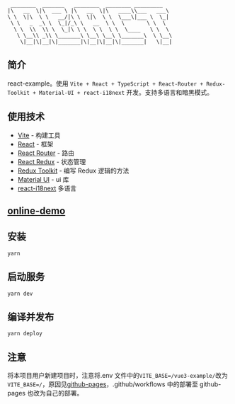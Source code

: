 ```
 ________  _______   ________  ________ _________
|\   __  \|\  ___ \ |\   __  \|\   ____\\___   ___\
\ \  \|\  \ \   __/|\ \  \|\  \ \  \___\|___ \  \_|
 \ \   _  _\ \  \_|/_\ \   __  \ \  \       \ \  \
  \ \  \\  \\ \  \_|\ \ \  \ \  \ \  \____   \ \  \
   \ \__\\ _\\ \_______\ \__\ \__\ \_______\  \ \__\
    \|__|\|__|\|_______|\|__|\|__|\|_______|   \|__|
```

## 简介

react-example。使用 `Vite + React + TypeScript + React-Router + Redux-Toolkit + Material-UI + react-i18next` 开发。支持多语言和暗黑模式。

## 使用技术

- [Vite](https://www.vitejs.net/) - 构建工具
- [React](https://zh-hans.reactjs.org/) - 框架
- [React Router](https://reactrouter.com/docs/en/v6) - 路由
- [React Redux](https://react-redux.js.org/) - 状态管理
- [Redux Toolkit](https://redux-toolkit.js.org/) - 编写 Redux 逻辑的方法
- [Material UI](https://mui.com/zh/material-ui/getting-started/usage/) - ui 库
- [react-i18next](https://react.i18next.com) 多语言

## [online-demo](https://jyoketsu.github.io/react-example/)

## 安装

```
yarn
```

## 启动服务

```
yarn dev
```

## 编译并发布

```
yarn deploy
```

## 注意

将本项目用户新建项目时，注意将.env 文件中的`VITE_BASE=/vue3-example/`改为`VITE_BASE=/`，原因见[github-pages](https://cn.vitejs.dev/guide/static-deploy.html#github-pages)，.github/workflows 中的部署至 github-pages 也改为自己的部署。
